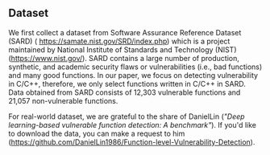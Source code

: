 ## Dataset
We first collect a dataset from Software Assurance Reference Dataset
(SARD) ( https://samate.nist.gov/SRD/index.php) which is a project maintained by National Institute
of Standards and Technology (NIST) (https://www.nist.gov/). SARD contains a large
number of production, synthetic, and academic security flaws or vulnerabilities (i.e., bad functions) and many good functions. In our
paper, we focus on detecting vulnerability in C/C++, therefore, we
only select functions written in C/C++ in SARD. Data obtained
from SARD consists of 12,303 vulnerable functions and 21,057
non-vulnerable functions. 

For real-world dataset, we are grateful to the share of DanielLin (*"Deep learning-based vulnerable function detection: A benchmark"*). 
If you'd like to download the data, you can make a request to him (https://github.com/DanielLin1986/Function-level-Vulnerability-Detection).
